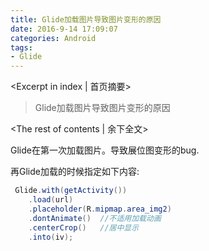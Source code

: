 ```yaml
---
title: Glide加载图片导致图片变形的原因 
date: 2016-9-14 17:09:07
categories: Android
tags: 
- Glide
---
```

<Excerpt in index | 首页摘要> 
>Glide加载图片导致图片变形的原因
<!-- more -->
<The rest of contents | 余下全文> 
  
Glide在第一次加载图片。导致展位图变形的bug.  
  
再Glide加载的时候指定如下内容:
```java
 Glide.with(getActivity())
	.load(url)
	.placeholder(R.mipmap.area_img2)
	.dontAnimate()  //不适用加载动画
	.centerCrop()	//居中显示
	.into(iv);  
```